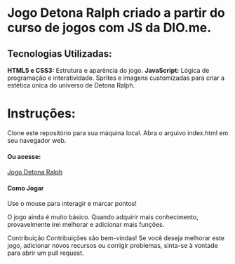 <h1>Jogo Detona Ralph criado a partir do curso de jogos com JS da DIO.me.</h1>

<h2>Tecnologias Utilizadas:</h2>
<b>HTML5 e CSS3:</b> Estrutura e aparência do jogo.
<b>JavaScript:</b> Lógica de programação e interatividade.
Sprites e imagens customizadas para criar a estética única do universo de Detona Ralph.

<h1>Instruções:</h1>
Clone este repositório para sua máquina local.
Abra o arquivo index.html em seu navegador web.

<h4>Ou acesse:</h4>
<a href="https://llercio.github.io/Mini-jogo-Detona-Ralph/" target="_blank">Jogo Detona Ralph</a>

<h4>Como Jogar</h4>
Use o mouse para interagir e marcar pontos!

O jogo ainda é muito básico. Quando adquirir mais conhecimento, provavelmente irei melhorar e adicionar mais funções.

Contribuição
Contribuições são bem-vindas! Se você deseja melhorar este jogo, adicionar novos recursos ou corrigir problemas, sinta-se à vontade para abrir um pull request.
